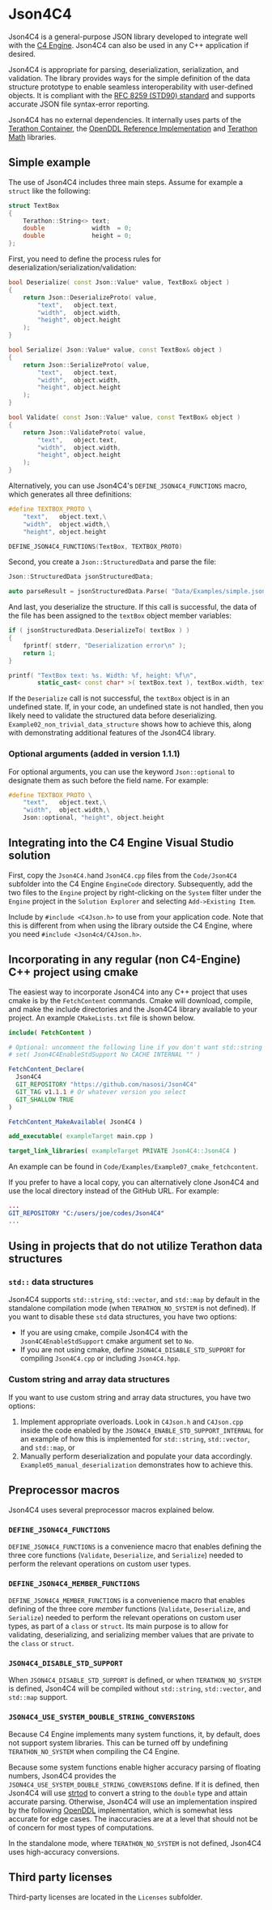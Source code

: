 # Json4C4
Json4C4 is a general-purpose JSON library developed to integrate well with the [C4 Engine](https://c4engine.com/). Json4C4 can also be used in any C++ application if desired.

Json4C4 is appropriate for parsing, deserialization, serialization, and validation. The library provides ways for the simple definition of the data structure prototype to enable seamless interoperability with user-defined objects. It is compliant with the [RFC 8259 (STD90) standard](https://datatracker.ietf.org/doc/html/rfc8259) and supports accurate JSON file syntax-error reporting.

Json4C4  has no external dependencies. It internally uses parts of the [Terathon Container](https://github.com/EricLengyel/Terathon-Container-Library), the [OpenDDL Reference Implementation](https://github.com/EricLengyel/OpenDDL) and  [Terathon Math](https://github.com/EricLengyel/Terathon-Math-Library) libraries.

## Simple example
The use of Json4C4 includes three main steps. Assume for example a ```struct``` like the following:
```cxx
struct TextBox
{
    Terathon::String<> text;
    double             width  = 0;
    double             height = 0;
};
```
First, you need to define the process rules for deserialization/serialization/validation:
```cxx
bool Deserialize( const Json::Value* value, TextBox& object )
{
    return Json::DeserializeProto( value,
        "text",   object.text,
        "width",  object.width,
        "height", object.height
	);
}

bool Serialize( Json::Value* value, const TextBox& object )
{
    return Json::SerializeProto( value,
        "text",   object.text,
        "width",  object.width,
        "height", object.height
	);
}

bool Validate( const Json::Value* value, const TextBox& object )
{
    return Json::ValidateProto( value,
        "text",   object.text,
        "width",  object.width,
        "height", object.height
	);
}
```
Alternatively, you can use Json4C4's ```DEFINE_JSON4C4_FUNCTIONS``` macro, which generates all three definitions:
```cxx
#define TEXTBOX_PROTO \
    "text",   object.text,\
    "width",  object.width,\
    "height", object.height

DEFINE_JSON4C4_FUNCTIONS(TextBox, TEXTBOX_PROTO)
```
Second, you create a ```Json::StructuredData``` and parse the file:
```cxx
Json::StructuredData jsonStructuredData;

auto parseResult = jsonStructuredData.Parse( "Data/Examples/simple.json" );
```
And last, you deserialize the structure. If this call is successful, the data of the file has been assigned to the ```textBox``` object member variables:
```cxx
if ( jsonStructuredData.DeserializeTo( textBox ) )
{
    fprintf( stderr, "Deserialization error\n" );
    return 1;
}

printf( "TextBox text: %s. Width: %f, height: %f\n",
        static_cast< const char* >( textBox.text ), textBox.width, textBox.height );
```
If the ```Deserialize``` call is not  successful, the ```textBox``` object is in an undefined state. If, in your code, an undefined state is not handled, then you likely need to validate the structured data before deserializing. ```Example02_non_trivial_data_structure``` shows how to achieve this, along with demonstrating additional features of the Json4C4 library.

### Optional arguments (added in version 1.1.1)
For optional arguments, you can use the keyword ```Json::optional``` to designate them as such before the field name. For example:
```cxx
#define TEXTBOX_PROTO \
    "text",   object.text,\
    "width",  object.width,\
    Json::optional, "height", object.height
```
## Integrating into the C4 Engine Visual Studio solution
First, copy the ```Json4C4.h```and ```Json4C4.cpp``` files from the ```Code/Json4C4``` subfolder into the C4 Engine ```EngineCode``` directory. Subsequently, add the two files to the ```Engine``` project by right-clicking on the ```System``` filter under the ```Engine``` project in the ```Solution Explorer``` and selecting ```Add->Existing Item```.

Include by ```#include <C4Json.h>``` to use from your application code. Note that this is different from when using the library outside the C4 Engine, where you need ```#include <Json4c4/C4Json.h>```.

## Incorporating in any regular (non C4-Engine) C++ project using cmake
The easiest way to incorporate Json4C4 into any C++ project that uses cmake is by the ```FetchContent``` commands. Cmake will download, compile, and make the include directories and the Json4C4 library available to your project. An example ```CMakeLists.txt``` file is shown below.
```cmake
include( FetchContent )

# Optional: uncomment the following line if you don't want std::string and std::vector support.
# set( Json4C4EnableStdSupport No CACHE INTERNAL "" )  

FetchContent_Declare(
  Json4C4
  GIT_REPOSITORY "https://github.com/nasosi/Json4C4"
  GIT_TAG v1.1.1 # Or whatever version you select
  GIT_SHALLOW TRUE
)

FetchContent_MakeAvailable( Json4C4 )

add_executable( exampleTarget main.cpp )

target_link_libraries( exampleTarget PRIVATE Json4C4::Json4C4 )
```
An  example can be found in ```Code/Examples/Example07_cmake_fetchcontent```.

If you prefer to have a local copy, you can alternatively clone Json4C4 and use the local directory instead of the GitHub URL. For example:
```cmake
...
GIT_REPOSITORY "C:/users/joe/codes/Json4C4"
...
```
## Using in projects that do not utilize Terathon data structures
### ```std::``` data structures
Json4C4 supports ```std::string```, ```std::vector```, and ```std::map``` by default in the standalone compilation mode (when ```TERATHON_NO_SYSTEM``` is not defined). If you want to disable these ```std``` data structures, you have two options:
* If you are using cmake, compile Json4C4 with the ```Json4C4EnableStdSupport``` cmake argument set to ```No```.
* If you are not using cmake, define ```JSON4C4_DISABLE_STD_SUPPORT``` for compiling ```Json4C4.cpp``` or including ```Json4C4.hpp```.

### Custom string and array data structures
If you want to use custom string and array data structures, you have two options:
1. Implement appropriate overloads. Look in ```C4Json.h``` and ```C4Json.cpp``` inside the code enabled by the ```JSON4C4_ENABLE_STD_SUPPORT_INTERNAL```  for an example of how this is implemented for ```std::string```, ```std::vector```, and ```std::map```, or
2. Manually perform deserialization and populate your data accordingly. ```Example05_manual_deserialization``` demonstrates how to achieve this.


## Preprocessor macros
Json4C4 uses several preprocessor macros explained below.

### ```DEFINE_JSON4C4_FUNCTIONS```
```DEFINE_JSON4C4_FUNCTIONS``` is a convenience macro that enables defining the three core functions (```Validate```, ```Deserialize```, and ```Serialize```) needed to perform the relevant operations on custom user types.

### ```DEFINE_JSON4C4_MEMBER_FUNCTIONS```
```DEFINE_JSON4C4_MEMBER_FUNCTIONS``` is a convenience macro that enables defining  of the three core *member* functions (```Validate```, ```Deserialize```, and ```Serialize```) needed to perform the relevant operations on custom user types, as part of a ```class``` or ```struct```. Its main purpose is to allow for validating, deserializing, and serializing member values that are private to the ```class``` or ```struct```.

### ```JSON4C4_DISABLE_STD_SUPPORT```
When ```JSON4C4_DISABLE_STD_SUPPORT``` is defined, or when ```TERATHON_NO_SYSTEM``` is defined, Json4C4 will be compiled without ```std::string```, ```std::vector```, and ```std::map``` support.

### ```JSON4C4_USE_SYSTEM_DOUBLE_STRING_CONVERSIONS```
Because C4 Engine implements many system functions, it, by default, does not support system libraries. This can be turned off by undefining ```TERATHON_NO_SYSTEM``` when compiling the C4 Engine. 

Because some system functions enable higher accuracy parsing of floating numbers, Json4C4 provides the ```JSON4C4_USE_SYSTEM_DOUBLE_STRING_CONVERSIONS``` define. If it is defined, then Json4C4 will use [strtod](https://en.cppreference.com/w/c/string/byte/strtof) to convert a string to the ```double``` type and attain accurate parsing. Otherwise, Json4C4 will use an implementation inspired by the following [OpenDDL](https://github.com/EricLengyel/OpenDDL) implementation, which is somewhat less accurate for edge cases. The inaccuracies are at a level that should not be of concern for most types of computations.

In the standalone mode, where ```TERATHON_NO_SYSTEM``` is not defined, Json4C4 uses high-accuracy conversions.

## Third party licenses
Third-party licenses are located in the ```Licenses``` subfolder.
